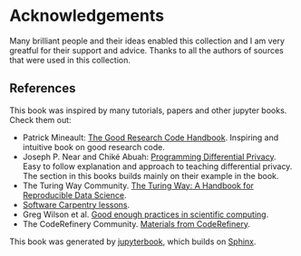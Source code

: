 # Acknowledgements

Many brilliant people and their ideas enabled this collection and I am very greatful for their support and advice. 
Thanks to all the authors of sources that were used in this collection.

## References

This book was inspired by many tutorials, papers and other jupyter books. Check them out:

- Patrick Mineault: [The Good Research Code Handbook](https://goodresearch.dev/). Inspiring and intuitive book on good research code. 
- Joseph P. Near and Chiké Abuah: [Programming Differential Privacy](https://programming-dp.com/cover.html). Easy to follow explanation and approach to teaching differential privacy. The section in this books builds mainly on their example in the book.
- The Turing Way Community. [The Turing Way: A Handbook for Reproducible Data Science](https://the-turing-way.netlify.app/welcome).
- [Software Carpentry lessons](https://software-carpentry.org/lessons/).
- Greg Wilson et al. [Good enough practices in scientific computing](https://journals.plos.org/ploscompbiol/article?id=10.1371/journal.pcbi.1005510).
- The CodeRefinery Community. [Materials from CodeRefinery](https://coderefinery.org/).

This book was generated by [jupyterbook](https://jupyterbook.org/), which builds on [Sphinx](https://www.sphinx-doc.org). 